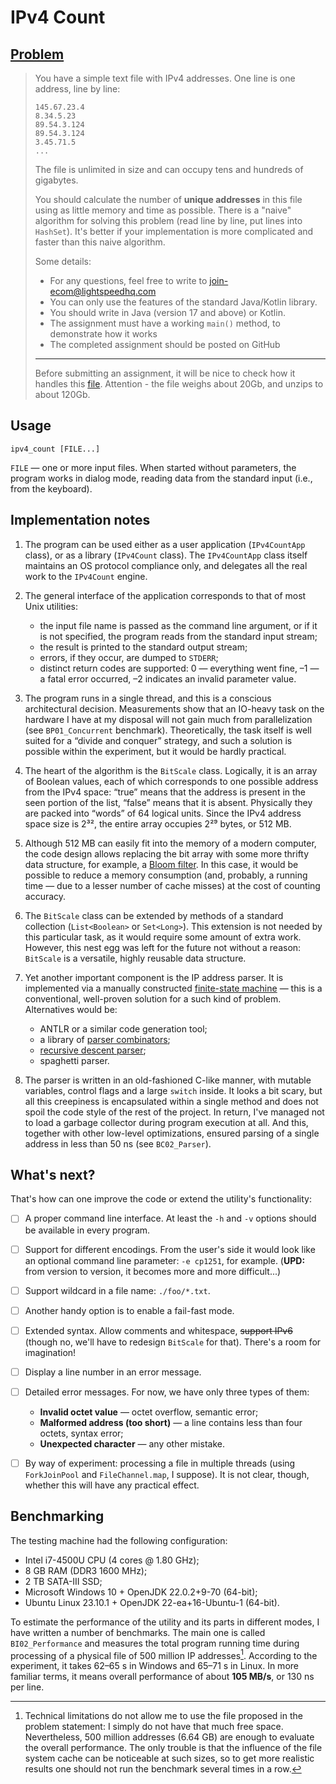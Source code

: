IPv4 Count
==========

[Problem](https://github.com/Ecwid/new-job/blob/master/IP-Addr-Counter.md)
-------------------------------------------------------------------------

> You have a simple text file with IPv4 addresses. One line is one address, line by line:
> 
>     145.67.23.4
>     8.34.5.23
>     89.54.3.124
>     89.54.3.124
>     3.45.71.5
>     ...
> 
> The file is unlimited in size and can occupy tens and hundreds of gigabytes.
> 
> You should calculate the number of __unique addresses__ in this file using as little memory and time as possible.
> There is a "naive" algorithm for solving this problem (read line by line, put lines into `HashSet`).
> It's better if your implementation is more complicated and faster than this naive algorithm.
> 
> Some details:
>   - For any questions, feel free to write to join-ecom@lightspeedhq.com
>   - You can only use the features of the standard Java/Kotlin library.
>   - You should write in Java (version 17 and above) or Kotlin.
>   - The assignment must have a working `main()` method, to demonstrate how it works
>   - The completed assignment should be posted on GitHub
> 
> ---
> 
> Before submitting an assignment, it will be nice to check how it handles this [file](https://ecwid-vgv-storage.s3.eu-central-1.amazonaws.com/ip_addresses.zip).
> Attention - the file weighs about 20Gb, and unzips to about 120Gb.


Usage
-----

```shell
ipv4_count [FILE...]
```

`FILE` — one or more input files. When started without parameters, the program works in dialog mode, reading data
from the standard input (i.e., from the keyboard).


Implementation notes
--------------------

1. The program can be used either as a user application (`IPv4CountApp` class), or as a library (`IPv4Count` class).
   The `IPv4CountApp` class itself maintains an OS protocol compliance only, and delegates all the real work to the `IPv4Count` engine.

2. The general interface of the application corresponds to that of most Unix utilities:
    - the input file name is passed as the command line argument, or if it is not specified, the program reads from
      the standard input stream;
    - the result is printed to the standard output stream;
    - errors, if they occur, are dumped to `STDERR`;
    - distinct return codes are supported: 0 — everything went fine, –1 — a fatal error occurred, –2 indicates
      an invalid parameter value.

3. The program runs in a single thread, and this is a conscious architectural decision. Measurements show that
   an IO-heavy task on the hardware I have at my disposal will not gain much from parallelization (see
   `BP01_Concurrent` benchmark). Theoretically, the task itself is well suited for a “divide and conquer” strategy,
   and such a solution is possible within the experiment, but it would be hardly practical.

4. The heart of the algorithm is the `BitScale` class. Logically, it is an array of Boolean values, each of which
   corresponds to one possible address from the IPv4 space: “true” means that the address is present in the seen
   portion of the list, “false” means that it is absent. Physically they are packed into “words” of 64 logical units.
   Since the IPv4 address space size is 2³², the entire array occupies 2²⁹ bytes, or 512 MB.

5. Although 512 MB can easily fit into the memory of a modern computer, the code design allows replacing the bit array
   with some more thrifty data structure, for example, a [Bloom filter][Bloom_filter]. In this case, it would be
   possible to reduce a memory consumption (and, probably, a running time — due to a lesser number of cache misses)
   at the cost of counting accuracy.

6. The `BitScale` class can be extended by methods of a standard collection (`List<Boolean>` or `Set<Long>`).
   This extension is not needed by this particular task, as it would require some amount of extra work. However,
   this nest egg was left for the future not without a reason: `BitScale` is a versatile, highly reusable data
   structure.

7. Yet another important component is the IP address parser. It is implemented via a manually constructed
   [finite-state machine][Finite_state_machine] — this is a conventional, well-proven solution for a such kind
   of problem. Alternatives would be:
    - ANTLR or a similar code generation tool;
    - a library of [parser combinators][Parser_combinator];
    - [recursive descent parser][Recursive_descent_parser];
    - spaghetti parser.

8. The parser is written in an old-fashioned C-like manner, with mutable variables, control flags and a large `switch`
   inside. It looks a bit scary, but all this creepiness is encapsulated within a single method and does not spoil
   the code style of the rest of the project. In return, I've managed not to load a garbage collector during program
   execution at all. And this, together with other low-level optimizations, ensured parsing of a single address
   in less than 50 ns (see `BC02_Parser`).


What's next?
------------

That's how can one improve the code or extend the utility's functionality:

- [ ] A proper command line interface. At least the `-h` and `-v` options should be available in every program.

- [ ] Support for different encodings. From the user's side it would look like an optional command line parameter:
  `-e cp1251`, for example. (**UPD:** from version to version, it becomes more and more difficult...)

- [ ] Support wildcard in a file name: `./foo/*.txt`.

- [ ] Another handy option is to enable a fail-fast mode.

- [ ] Extended syntax. Allow comments and whitespace, ~~support IPv6~~ (though no, we'll have to redesign `BitScale`
  for that). There's a room for imagination!

- [ ] Display a line number in an error message.

- [ ] Detailed error messages. For now, we have only three types of them:
    - **Invalid octet value** — octet overflow, semantic error;
    - **Malformed address (too short)** — a line contains less than four octets, syntax error;
    - **Unexpected character** — any other mistake.

- [ ] By way of experiment: processing a file in multiple threads (using `ForkJoinPool` and `FileChannel.map`,
  I suppose). It is not clear, though, whether this will have any practical effect.


Benchmarking
------------

The testing machine had the following configuration:

  - Intel i7-4500U CPU (4 cores @ 1.80 GHz);
  - 8 GB RAM (DDR3 1600 MHz);
  - 2 TB SATA-III SSD;
  - Microsoft Windows 10 + OpenJDK 22.0.2+9-70 (64-bit);
  - Ubuntu Linux 23.10.1 + OpenJDK 22-ea+16-Ubuntu-1 (64-bit).

To estimate the performance of the utility and its parts in different modes, I have written a number of benchmarks.
The main one is called `BI02_Performance` and measures the total program running time during processing of a physical
file of 500 million IP addresses[^dataset-excuses]. According to the experiment, it takes 62–65 s in Windows and
65–71 s in Linux. In more familiar terms, it means overall performance of about **105 MB/s**, or 130 ns per line.

[^dataset-excuses]: Technical limitations do not allow me to use the file proposed in the problem statement: I simply
do not have that much free space. Nevertheless, 500 million addresses (6.64 GB) are enough to evaluate the overall
performance. The only trouble is that the influence of the file system cache can be noticeable at such sizes, so
to get more realistic results one should not run the benchmark several times in a row.


[Bloom_filter]: https://en.wikipedia.org/wiki/Bloom_filter
[Finite_state_machine]: https://en.wikipedia.org/wiki/Finite-state_machine
[Parser_combinator]: https://en.wikipedia.org/wiki/Parser_combinator
[Recursive_descent_parser]: https://en.wikipedia.org/wiki/Recursive_descent_parser
